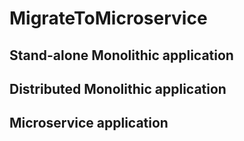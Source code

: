 # MigrateToMicroservice

## Stand-alone Monolithic application

## Distributed Monolithic application

## Microservice application
